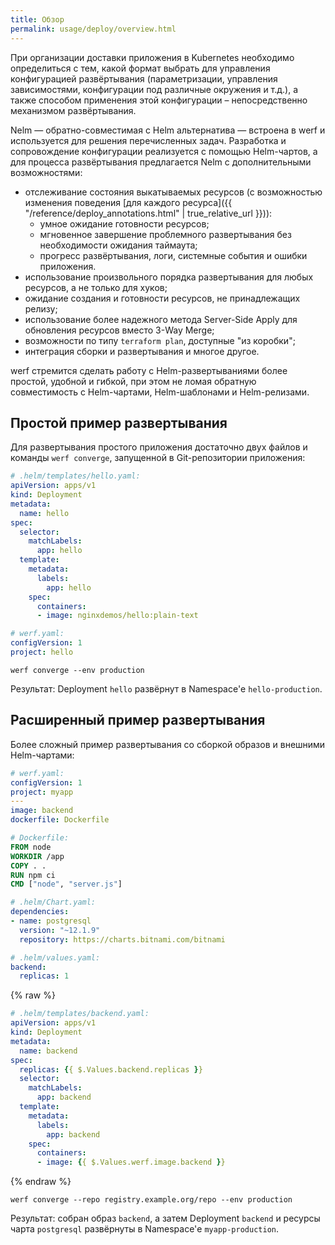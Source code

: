```yaml
---
title: Обзор
permalink: usage/deploy/overview.html
---
```


При организации доставки приложения в Kubernetes необходимо определиться с тем, какой формат выбрать для управления конфигурацией развёртывания (параметризации, управления зависимостями, конфигурации под различные окружения и т.д.), а также способом применения этой конфигурации – непосредственно механизмом развёртывания.

Nelm — обратно-совместимая с Helm альтернатива — встроена в werf и используется для решения перечисленных задач. Разработка и сопровождение конфигурации реализуется с помощью Helm-чартов, а для процесса развёртывания предлагается Nelm c дополнительными возможностями:

- отслеживание состояния выкатываемых ресурсов (с возможностью изменения поведения [для каждого ресурса]({{ "/reference/deploy_annotations.html" | true_relative_url }})):
  - умное ожидание готовности ресурсов;
  - мгновенное завершение проблемного развертывания без необходимости ожидания таймаута;
  - прогресс развёртывания, логи, системные события и ошибки приложения.
- использование произвольного порядка развертывания для любых ресурсов, а не только для хуков;
- ожидание создания и готовности ресурсов, не принадлежащих релизу;
- использование более надежного метода Server-Side Apply для обновления ресурсов вместо 3-Way Merge;
- возможности по типу `terraform plan`, доступные "из коробки";
- интеграция сборки и развертывания и многое другое.

werf стремится сделать работу с Helm-развертываниями более простой, удобной и гибкой, при этом не ломая обратную совместимость с Helm-чартами, Helm-шаблонами и Helm-релизами.

## Простой пример развертывания

Для развертывания простого приложения достаточно двух файлов и команды `werf converge`, запущенной в Git-репозитории приложения:

```yaml
# .helm/templates/hello.yaml:
apiVersion: apps/v1
kind: Deployment
metadata:
  name: hello
spec:
  selector:
    matchLabels:
      app: hello
  template:
    metadata:
      labels:
        app: hello
    spec:
      containers:
      - image: nginxdemos/hello:plain-text
```

```yaml
# werf.yaml:
configVersion: 1
project: hello
```

```shell
werf converge --env production
```

Результат: Deployment `hello` развёрнут в Namespace'е `hello-production`.

## Расширенный пример развертывания

Более сложный пример развертывания со сборкой образов и внешними Helm-чартами:

```yaml
# werf.yaml:
configVersion: 1
project: myapp
---
image: backend
dockerfile: Dockerfile
```

```dockerfile
# Dockerfile:
FROM node
WORKDIR /app
COPY . .
RUN npm ci
CMD ["node", "server.js"]
```

```yaml
# .helm/Chart.yaml:
dependencies:
- name: postgresql
  version: "~12.1.9"
  repository: https://charts.bitnami.com/bitnami
```

```yaml
# .helm/values.yaml:
backend:
  replicas: 1
```

{% raw %}

```yaml
# .helm/templates/backend.yaml:
apiVersion: apps/v1
kind: Deployment
metadata:
  name: backend
spec:
  replicas: {{ $.Values.backend.replicas }}
  selector:
    matchLabels:
      app: backend
  template:
    metadata:
      labels:
        app: backend
    spec:
      containers:
      - image: {{ $.Values.werf.image.backend }}
```

{% endraw %}

```shell
werf converge --repo registry.example.org/repo --env production
```

Результат: собран образ `backend`, а затем Deployment `backend` и ресурсы чарта `postgresql` развёрнуты в Namespace'е `myapp-production`.
